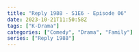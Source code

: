 ```yaml
---
title: "Reply 1988 - S1E6 - Episode 06"
date: 2023-10-21T11:50:58Z
tags: ["K-Drama"]
categories: ["Comedy", "Drama", "Family"]
series: ["Reply 1988"]
---
```



<mux-player stream-type="on-demand"
  src="https://kp3d-my.sharepoint.com/personal/ryoo_kp3d_onmicrosoft_com/_layouts/15/download.aspx?share=EYPjqCRyWxlGgKRYJepDgZUBv-L5z-FspmVXC3G_PsdKqg" prefer-playback="mse" controls>
  </mux-player>
  
  
  <script src="https://cdn.jsdelivr.net/npm/@mux/mux-player"></script>
  
 <script type="application/ld+json">
 {
  "@context": "https://schema.org/",
  "@type": "VideoObject",
  "name": "Reply 1988 - S1E6 - Episode 06",
  "contentUrl": "https://stream.mux.com/vIK5UllIOitxIQv3i022uuPW0001hgreL2BOVm5eeOthZA.m3u8",
  "thumbnailUrl": "https://www.themoviedb.org/t/p/original/oDEPqQstDYUHUxzyHotV8yrnzGk.jpg?width=314&fit_mode=preserve&time=25",
  "uploadDate": "2023-10-21T11:50:58Z",
}

</script>